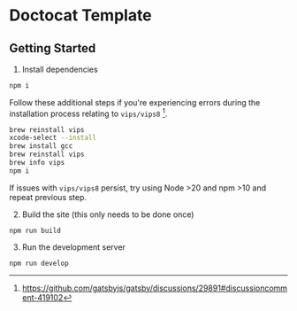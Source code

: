 # Doctocat Template

## Getting Started

1. Install dependencies

```bash
npm i
```

Follow these additional steps if you're experiencing errors during the installation process relating to `vips/vips8` [^1].

```bash
brew reinstall vips
xcode-select --install
brew install gcc
brew reinstall vips
brew info vips
npm i
```

If issues with `vips/vips8` persist, try using Node >20 and npm >10 and repeat previous step.

2. Build the site (this only needs to be done once)

`npm run build`

3. Run the development server

`npm run develop`

[^1]: https://github.com/gatsbyjs/gatsby/discussions/29891#discussioncomment-419102
